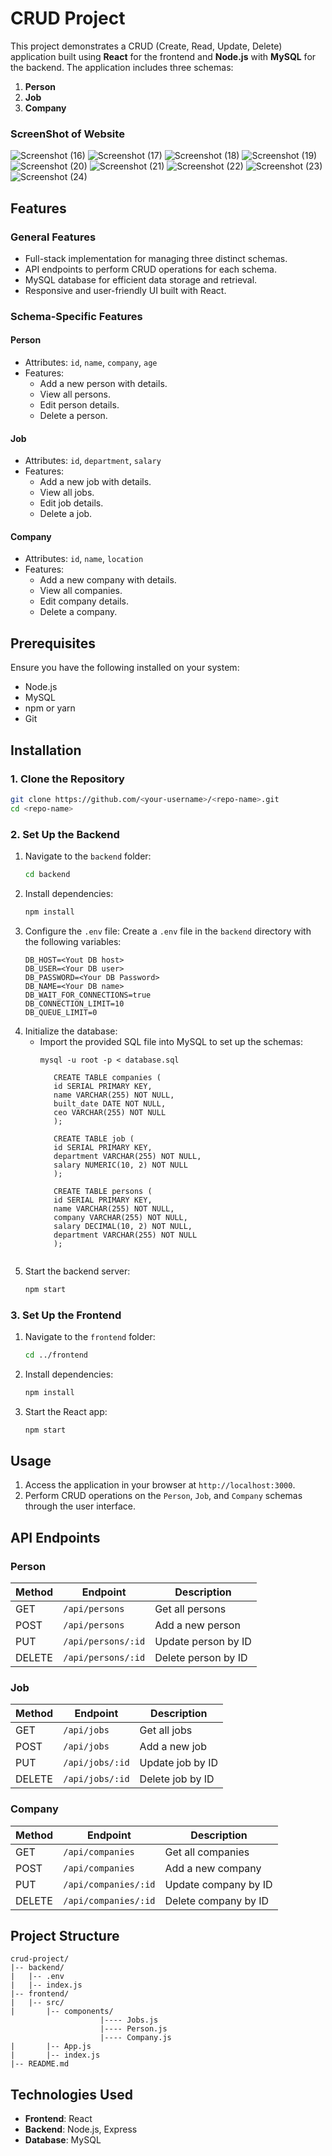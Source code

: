 # CRUD Project

This project demonstrates a CRUD (Create, Read, Update, Delete) application built using **React** for the frontend and **Node.js** with **MySQL** for the backend. The application includes three schemas:

1. **Person**
2. **Job**
3. **Company**

### ScreenShot of Website

![Screenshot (16)](https://github.com/user-attachments/assets/aa0b797c-340d-49c8-8373-3f5151c698a1)
![Screenshot (17)](https://github.com/user-attachments/assets/1d29eb1c-63d9-4314-83b9-61466198a737)
![Screenshot (18)](https://github.com/user-attachments/assets/13def9da-a7c3-4020-8b69-ebf17594bcab)
![Screenshot (19)](https://github.com/user-attachments/assets/1447a7bb-bdf6-4e0b-8808-c51e848dcfe8)
![Screenshot (20)](https://github.com/user-attachments/assets/1dac5db9-8504-44df-8b42-69422ced4ecd)
![Screenshot (21)](https://github.com/user-attachments/assets/a40775b0-2f9e-4479-9d7f-a0e323e8ec6c)
![Screenshot (22)](https://github.com/user-attachments/assets/80fd60f5-09f4-4f4e-8c45-daf1ef8247b2)
![Screenshot (23)](https://github.com/user-attachments/assets/db908a5f-90dd-4c37-9191-28d9c5c461b8)
![Screenshot (24)](https://github.com/user-attachments/assets/4cdc1ca9-c3c7-43cb-83a3-cd7792d538b6)

## Features

### General Features
- Full-stack implementation for managing three distinct schemas.
- API endpoints to perform CRUD operations for each schema.
- MySQL database for efficient data storage and retrieval.
- Responsive and user-friendly UI built with React.

### Schema-Specific Features

#### Person
- Attributes: `id`, `name`, `company`, `age`
- Features:
  - Add a new person with details.
  - View all persons.
  - Edit person details.
  - Delete a person.

#### Job
- Attributes: `id`, `department`, `salary`
- Features:
  - Add a new job with details.
  - View all jobs.
  - Edit job details.
  - Delete a job.

#### Company
- Attributes: `id`, `name`, `location`
- Features:
  - Add a new company with details.
  - View all companies.
  - Edit company details.
  - Delete a company.

## Prerequisites

Ensure you have the following installed on your system:

- Node.js
- MySQL
- npm or yarn
- Git

## Installation

### 1. Clone the Repository
```bash
git clone https://github.com/<your-username>/<repo-name>.git
cd <repo-name>
```

### 2. Set Up the Backend

1. Navigate to the `backend` folder:
   ```bash
   cd backend
   ```
2. Install dependencies:
   ```bash
   npm install
   ```
3. Configure the `.env` file:
   Create a `.env` file in the `backend` directory with the following variables:
   ```env
   DB_HOST=<Yout DB host>
   DB_USER=<Your DB user>
   DB_PASSWORD=<Your DB Password>
   DB_NAME=<Your DB name>
   DB_WAIT_FOR_CONNECTIONS=true
   DB_CONNECTION_LIMIT=10
   DB_QUEUE_LIMIT=0
   ```
4. Initialize the database:
   - Import the provided SQL file into MySQL to set up the schemas:
     ```
     mysql -u root -p < database.sql
     
        CREATE TABLE companies (
        id SERIAL PRIMARY KEY,
        name VARCHAR(255) NOT NULL,
        built_date DATE NOT NULL,
        ceo VARCHAR(255) NOT NULL
        );

        CREATE TABLE job (
        id SERIAL PRIMARY KEY,
        department VARCHAR(255) NOT NULL,
        salary NUMERIC(10, 2) NOT NULL
        );

        CREATE TABLE persons (
        id SERIAL PRIMARY KEY,
        name VARCHAR(255) NOT NULL,
        company VARCHAR(255) NOT NULL,
        salary DECIMAL(10, 2) NOT NULL,
        department VARCHAR(255) NOT NULL
        );

    ```
5. Start the backend server:
   ```bash
   npm start
   ```

### 3. Set Up the Frontend

1. Navigate to the `frontend` folder:
   ```bash
   cd ../frontend
   ```
2. Install dependencies:
   ```bash
   npm install
   ```
3. Start the React app:
   ```bash
   npm start
   ```

## Usage

1. Access the application in your browser at `http://localhost:3000`.
2. Perform CRUD operations on the `Person`, `Job`, and `Company` schemas through the user interface.

## API Endpoints

### Person
| Method | Endpoint              | Description              |
|--------|-----------------------|--------------------------|
| GET    | `/api/persons`        | Get all persons          |
| POST   | `/api/persons`        | Add a new person         |
| PUT    | `/api/persons/:id`    | Update person by ID      |
| DELETE | `/api/persons/:id`    | Delete person by ID      |

### Job
| Method | Endpoint              | Description              |
|--------|-----------------------|--------------------------|
| GET    | `/api/jobs`           | Get all jobs             |
| POST   | `/api/jobs`           | Add a new job            |
| PUT    | `/api/jobs/:id`       | Update job by ID         |
| DELETE | `/api/jobs/:id`       | Delete job by ID         |

### Company
| Method | Endpoint              | Description              |
|--------|-----------------------|--------------------------|
| GET    | `/api/companies`      | Get all companies        |
| POST   | `/api/companies`      | Add a new company        |
| PUT    | `/api/companies/:id`  | Update company by ID     |
| DELETE | `/api/companies/:id`  | Delete company by ID     |

## Project Structure

```plaintext
crud-project/
|-- backend/
|   |-- .env
|   |-- index.js
|-- frontend/
|   |-- src/
|       |-- components/
                    |---- Jobs.js
                    |---- Person.js
                    |---- Company.js
|       |-- App.js
|       |-- index.js
|-- README.md
```

## Technologies Used

- **Frontend**: React
- **Backend**: Node.js, Express
- **Database**: MySQL

